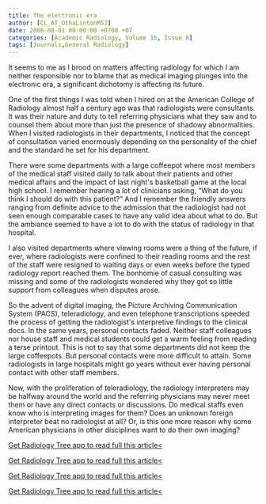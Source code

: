 ```yaml
---
title: The electronic era
author: [CL_AT_OthaLintonMSJ]
date: 2008-08-01 00:00:00 +0700 +07
categories: [Academic Radiology, Volume 15, Issue 8]
tags: [Journals,General Radiology]
---
```

It seems to me as I brood on matters affecting radiology for which I am neither responsible nor to blame that as medical imaging plunges into the electronic era, a significant dichotomy is affecting its future.

One of the first things I was told when I hired on at the American College of Radiology almost half a century ago was that radiologists were consultants. It was their nature and duty to tell referring physicians what they saw and to counsel them about more than just the presence of shadowy abnormalities. When I visited radiologists in their departments, I noticed that the concept of consultation varied enormously depending on the personality of the chief and the standard he set for his department.

There were some departments with a large coffeepot where most members of the medical staff visited daily to talk about their patients and other medical affairs and the impact of last night's basketball game at the local high school. I remember hearing a lot of clinicians asking, “What do you think I should do with this patient?” And I remember the friendly answers ranging from definite advice to the admission that the radiologist had not seen enough comparable cases to have any valid idea about what to do. But the ambiance seemed to have a lot to do with the status of radiology in that hospital.

I also visited departments where viewing rooms were a thing of the future, if ever, where radiologists were confined to their reading rooms and the rest of the staff were resigned to waiting days or even weeks before the typed radiology report reached them. The bonhomie of casual consulting was missing and some of the radiologists wondered why they got so little support from colleagues when disputes arose.

So the advent of digital imaging, the Picture Archiving Communication System (PACS), teleradiology, and even telephone transcriptions speeded the process of getting the radiologist's interpretive findings to the clinical docs. In the same years, personal contacts faded. Neither staff colleagues nor house staff and medical students could get a warm feeling from reading a terse printout. This is not to say that some departments did not keep the large coffeepots. But personal contacts were more difficult to attain. Some radiologists in large hospitals might go years without ever having personal contact with other staff members.

Now, with the proliferation of teleradiology, the radiology interpreters may be halfway around the world and the referring physicians may never meet them or have any direct contacts or discussions. Do medical staffs even know who is interpreting images for them? Does an unknown foreign interpreter beat no radiologist at all? Or, is this one more reason why some American physicians in other disciplines want to do their own imaging?

[Get Radiology Tree app to read full this article<](https://clinicalpub.com/app)

[Get Radiology Tree app to read full this article<](https://clinicalpub.com/app)

[Get Radiology Tree app to read full this article<](https://clinicalpub.com/app)

[Get Radiology Tree app to read full this article<](https://clinicalpub.com/app)